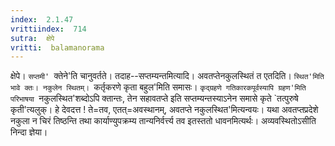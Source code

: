 ```yaml
---
index:  2.1.47
vrittiindex:  714
sutra:  क्षेपे
vritti:  balamanorama 
---
```


क्षेपे। `सप्तमी' `क्तेने'ति चानुवर्तते। तदाह--सप्तम्यन्तमित्यादि। अवतप्तेनकुलस्थितं त एतदिति। `स्थित'मिति भावे क्तः। नकुलेन स्थितम्। `कर्तृकरणे कृता बहुल'मिति समासः। `कृद्ग्रहणे गतिकारकपूर्वस्यापि ग्रहण'मिति परिभाषया `नकुलस्थित'शब्दोऽपि क्तान्तः, तेन सहावतप्ते इति सप्तम्यन्तस्याऽनेन समासे कृते `तत्पुरुषे कृती'त्यलुक्। हे देवदत्त ! ते=तव, एतत्=अवस्थानम्, अवतप्ते नकुलस्थित'मित्यन्वयः। यथा अवतप्तप्रदेशे नकुला न चिरं तिष्ठन्ति तथा कार्याण्युपक्रम्य तान्यनिर्वर्त्त्य तव इतस्ततो धावनमित्यर्थः। अव्यवस्थितोऽसीति निन्दा ज्ञेया। 

